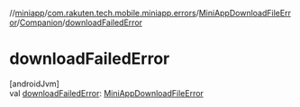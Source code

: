 //[miniapp](../../../../index.md)/[com.rakuten.tech.mobile.miniapp.errors](../../index.md)/[MiniAppDownloadFileError](../index.md)/[Companion](index.md)/[downloadFailedError](download-failed-error.md)

# downloadFailedError

[androidJvm]\
val [downloadFailedError](download-failed-error.md): [MiniAppDownloadFileError](../index.md)
